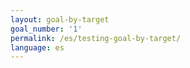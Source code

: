 ```yaml
---
layout: goal-by-target
goal_number: '1'
permalink: /es/testing-goal-by-target/
language: es
---
```

